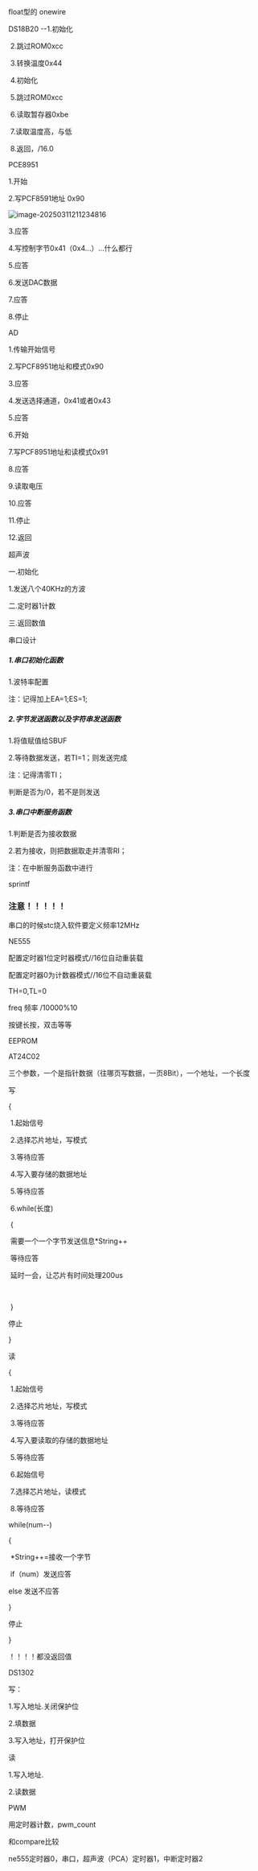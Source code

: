 float型的  onewire

DS18B20 --1.初始化

​					2.跳过ROM0xcc

​					3.转换温度0x44

​					4.初始化

​					5.跳过ROM0xcc

​					6.读取暂存器0xbe

​					7.读取温度高，与低

​					8.返回，/16.0

PCE8951

1.开始

2.写PCF8591地址 0x90

![image-20250311211234816](C:\Users\15956\Desktop\笔记大全\2lesson3\图片\image-20250311211234816.png)

3.应答

4.写控制字节0x41（0x4...）...什么都行

5.应答

6.发送DAC数据

7.应答

8.停止



AD

1.传输开始信号

2.写PCF8951地址和模式0x90

3.应答

4.发送选择通道，0x41或者0x43

5.应答

6.开始

7.写PCF8951地址和读模式0x91

8.应答

9.读取电压

10.应答

11.停止

12.返回





超声波

一.初始化

1.发送八个40KHz的方波

二.定时器1计数

三.返回数值





串口设计

##### 1.串口初始化函数

1.波特率配置

注：记得加上EA=1;ES=1;

##### 2.字节发送函数以及字符串发送函数

1.将值赋值给SBUF

2.等待数据发送，若TI=1；则发送完成

注：记得清零TI；



判断是否为/0，若不是则发送

##### 3.串口中断服务函数

1.判断是否为接收数据

2.若为接收，则把数据取走并清零RI；

注：在中断服务函数中进行



sprintf







### 注意！！！！！

串口的时候stc烧入软件要定义频率12MHz







NE555

配置定时器1位定时器模式//16位自动重装载

配置定时器0为计数器模式//16位不自动重装载

TH=0,TL=0



freq 频率 /10000%10

按键长按，双击等等





EEPROM

AT24C02

三个参数，一个是指针数据（往哪页写数据，一页8Bit），一个地址，一个长度

写

{

​	1.起始信号

​	2.选择芯片地址，写模式

​	3.等待应答

​	4.写入要存储的数据地址

​	5.等待应答

​	6.while(长度)

​	{	

​		需要一个一个字节发送信息*String++

​		等待应答

​		延时一会，让芯片有时间处理200us

​		



​	}

停止

}

读



{

​	1.起始信号

​	2.选择芯片地址，写模式

​	3.等待应答

​	4.写入要读取的存储的数据地址

​	5.等待应答

​	6.起始信号

​	7.选择芯片地址，读模式

​	8.等待应答



while(num--)

{

​	*String++=接收一个字节

​	if（num）发送应答

else 发送不应答

}

停止



}

！！！！都没返回值





DS1302

写：

1.写入地址.关闭保护位

2.填数据

3.写入地址，打开保护位



读

1.写入地址.

2.读数据







PWM

用定时器计数，pwm_count

和compare比较





ne555定时器0，串口，超声波（PCA）定时器1，中断定时器2



